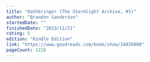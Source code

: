 ```yaml
---
title: "Oathbringer (The Stormlight Archive, #3)"
author: "Brandon Sanderson"
startedDate: ""
finishedDate: "2023/11/21"
rating: 5
edition: "Kindle Edition"
link: "https://www.goodreads.com/book/show/34039808"
pageCount: 1220
---
```



